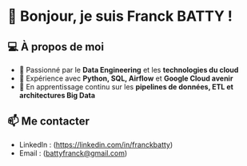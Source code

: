 # 👋 Bonjour, je suis Franck BATTY !

## 💻 À propos de moi
- 🔹 Passionné par le **Data Engineering** et les **technologies du cloud**
- 🔹 Expérience avec **Python, SQL, Airflow** et **Google Cloud avenir** 
- 🔹 En apprentissage continu sur les **pipelines de données, ETL et architectures Big Data**

## 📫 Me contacter
- LinkedIn : (https://linkedin.com/in/franckbatty)
- Email : (battyfranck@gmail.com)
